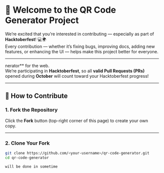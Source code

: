# 🎉 Welcome to the QR Code Generator Project

We’re excited that you’re interested in contributing — especially as part of **Hacktoberfest**! 💻🌍  
Every contribution — whether it’s fixing bugs, improving docs, adding new features, or enhancing the UI — helps make this project better for everyone.

---

nerator** for the web.  
We’re participating in **Hacktoberfest**, so all **valid Pull Requests (PRs)** opened during **October** will count toward your Hacktoberfest progress!

---

## 🌟 How to Contribute

### 1. Fork the Repository
Click the **Fork** button (top-right corner of this page) to create your own copy.

---

### 2. Clone Your Fork
```bash
git clone https://github.com/<your-username>/qr-code-generator.git
cd qr-code-generator

will be done in sometime
